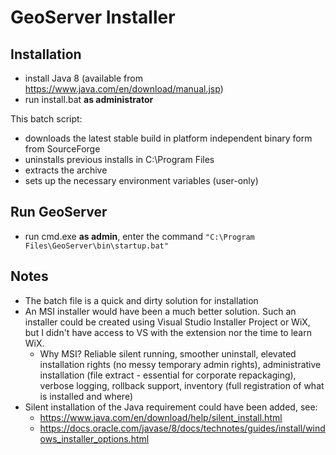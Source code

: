 # GeoServer Installer

## Installation
- install Java 8 (available from https://www.java.com/en/download/manual.jsp)
- run install.bat **as administrator** 

This batch script:
- downloads the latest stable build in platform independent binary form from SourceForge
- uninstalls previous installs in C:\Program Files
- extracts the archive
- sets up the necessary environment variables (user-only)

## Run GeoServer
- run cmd.exe **as admin**, enter the command `"C:\Program Files\GeoServer\bin\startup.bat"`

## Notes
- The batch file is a quick and dirty solution for installation
- An MSI installer would have been a much better solution. Such an installer could be created using Visual Studio Installer Project or WiX, but I didn't have access to VS with the extension nor the time to learn WiX.
    - Why MSI? Reliable silent running, smoother uninstall, elevated installation rights (no messy temporary admin rights), administrative installation (file extract - essential for corporate repackaging), verbose logging, rollback support, inventory (full registration of what is installed and where)
- Silent installation of the Java requirement could have been added, see:
    - https://www.java.com/en/download/help/silent_install.html
    - https://docs.oracle.com/javase/8/docs/technotes/guides/install/windows_installer_options.html